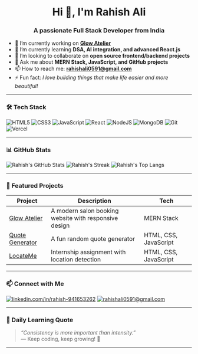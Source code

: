 <h1 align="center">Hi 👋, I'm Rahish Ali</h1>
<h3 align="center">A passionate Full Stack Developer from India</h3>

- 🔭 I’m currently working on **[Glow Atelier](https://github.com/Rahish4u/Glow-Atelier)**  
- 🌱 I’m currently learning **DSA, AI integration, and advanced React.js**  
- 👯 I’m looking to collaborate on **open source frontend/backend projects**  
- 💬 Ask me about **MERN Stack, JavaScript, and GitHub projects**  
- 📫 How to reach me: **rahishali0591@gmail.com**  
- ⚡ Fun fact: *I love building things that make life easier and more beautiful!*

---

### 🛠️ Tech Stack

![HTML5](https://img.shields.io/badge/html5-%23E34F26.svg?style=flat&logo=html5&logoColor=white)
![CSS3](https://img.shields.io/badge/css3-%231572B6.svg?style=flat&logo=css3&logoColor=white)
![JavaScript](https://img.shields.io/badge/javascript-%23323330.svg?style=flat&logo=javascript&logoColor=%23F7DF1E)
![React](https://img.shields.io/badge/react-%2320232a.svg?style=flat&logo=react&logoColor=%2361DAFB)
![NodeJS](https://img.shields.io/badge/node.js-6DA55F?style=flat&logo=node.js&logoColor=white)
![MongoDB](https://img.shields.io/badge/MongoDB-%234ea94b.svg?style=flat&logo=mongodb&logoColor=white)
![Git](https://img.shields.io/badge/git-%23F05033.svg?style=flat&logo=git&logoColor=white)
![Vercel](https://img.shields.io/badge/vercel-%23000000.svg?style=flat&logo=vercel&logoColor=white)

---

### 📊 GitHub Stats

![Rahish's GitHub Stats](https://github-readme-stats.vercel.app/api?username=Rahish4u&show_icons=true&theme=radical)
![Rahish's Streak](https://github-readme-streak-stats.herokuapp.com?user=Rahish4u&theme=radical)
![Rahish's Top Langs](https://github-readme-stats.vercel.app/api/top-langs/?username=Rahish4u&layout=compact&theme=radical)

---

### 🚀 Featured Projects

| Project | Description | Tech |
|--------|-------------|------|
| [Glow Atelier](https://github.com/Rahish4u/Glow-Atelier) | A modern salon booking website with responsive design | MERN Stack |
| [Quote Generator](https://github.com/Rahish4u/JavaScript-project/tree/main/Random%20Quote%20Generator) | A fun random quote generator | HTML, CSS, JavaScript |
| [LocateMe](https://github.com/Rahish4u/LocateMe) | Internship assignment with location detection | HTML, CSS, JavaScript |

---

### 📫 Connect with Me

[![linkedin.com/in/rahish-941653262](https://img.shields.io/badge/LinkedIn-blue?style=flat&logo=linkedin&logoColor=white)](linkedin.com/in/rahish-941653262)
[![rahishali0591@gmail.com](https://img.shields.io/badge/Gmail-red?style=flat&logo=gmail&logoColor=white)](rahishali0591@gmail.com)

---

### 🧠 Daily Learning Quote

> _“Consistency is more important than intensity.”_  
> — Keep coding, keep growing! 🚀

---
